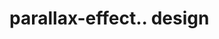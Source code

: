 # parallax-effect.. design                                                                                                                                      

